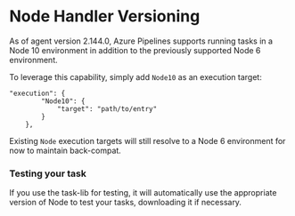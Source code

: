 # Node Handler Versioning

As of agent version 2.144.0, Azure Pipelines supports running tasks in a Node 10 environment in addition to the previously supported Node 6 environment.

To leverage this capability, simply add `Node10` as an execution target:

```
"execution": {
        "Node10": {
            "target": "path/to/entry"
        }
    },
```

Existing `Node` execution targets will still resolve to a Node 6 environment for now to maintain back-compat.

### Testing your task

If you use the task-lib for testing, it will automatically use the appropriate version of Node to test your tasks, downloading it if necessary.

